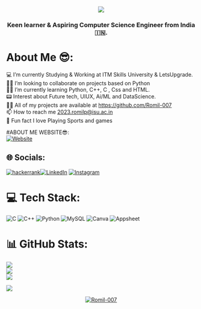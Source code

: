 <h1 align="center"><img src="https://readme-typing-svg.herokuapp.com/?font=Aldrich&size=35&center=true&vCenter=true&width=500&height=70&duration=3000&lines=Hey!😎+;+I+am+Romil+Pandey!👋;" /></h1>
<h3 align="center">Keen learner & Aspiring Computer Science Engineer from India 🇮🇳.</h3>
<h1 align="center"></h1>


<div align="left">

# About Me 😎:
💻 I’m currently Studying & Working at ITM Skills University & LetsUpgrade.<br>🤝🏻 I’m looking to collaborate on projects based on Python<br>👨‍🎓 I’m currently learning Python, C++, C , Css and HTML.<br>📟 Interest about Future tech, UIUX, Ai/ML and DataScience.<br>👨‍💻 All of my projects are available at https://github.com/Romil-007<br>📫 How to reach me 2023.romilp@isu.ac.in<br>🏏 Fun fact I love Playing Sports and games


#ABOUT ME WEBSITE😎:<br>
[![Website](https://img.shields.io/badge/Clickhere-%2300000.svg?style=plastic&logo=Clickhere&logoColor=Red)](https://romil-007.github.io/romil-007/)




## 🌐 Socials:
[![hackerrank](https://img.shields.io/badge/Hacker_Rank-%2300000.svg?style=plastic&logo=Hackerrank&logoColor=white)](https://www.hackerrank.com/profile/2023_romilp)[![LinkedIn](https://img.shields.io/badge/LinkedIn-%230077B5.svg?logo=linkedin&logoColor=white)](https://www.linkedin.com/in/romil-pandey-87839a2a4/)
[![Instagram](https://img.shields.io/badge/Instagram-%23E4405F.svg?logo=Instagram&logoColor=white)](https://instagram.com/sujal_979) 
# 💻 Tech Stack:
![C](https://img.shields.io/badge/c-%2300599C.svg?style=plastic&logo=c&logoColor=white) ![C++](https://img.shields.io/badge/c++-%2300599C.svg?style=plastic&logo=c%2B%2B&logoColor=white) ![Python](https://img.shields.io/badge/python-3670A0?style=plastic&logo=python&logoColor=ffdd54) ![MySQL](https://img.shields.io/badge/mysql-%2300000f.svg?style=plastic&logo=mysql&logoColor=white) ![Canva](https://img.shields.io/badge/Canva-%2300C4CC.svg?style=plastic&logo=Canva&logoColor=white) ![Appsheet](https://img.shields.io/badge/APPSHEET-%2300599C.svg?style=plastic&logo=appsheet&logoColor=white)

# 📊 GitHub Stats:
![](https://github-readme-stats.vercel.app/api?username=Romil-007&theme=flag-india&hide_border=false&include_all_commits=true&count_private=false)<br/>
![](https://github-readme-streak-stats.herokuapp.com/?user=Romil-007&theme=flag-india&hide_border=false)<br/>
![](https://github-readme-stats.vercel.app/api/top-langs/?username=Romil-007&theme=flag-india&hide_border=false&include_all_commits=true&count_private=false&layout=compact)


[![](https://visitcount.itsvg.in/api?id=Romil-007&icon=0&color=1)](https://visitcount.itsvg.in)

<p align="center"> <a href="https://github.com/ryo-ma/github-profile-trophy"><img src="https://github-profile-trophy.vercel.app/?username=Romil-007" alt="Romil-007" /></a> </p>
